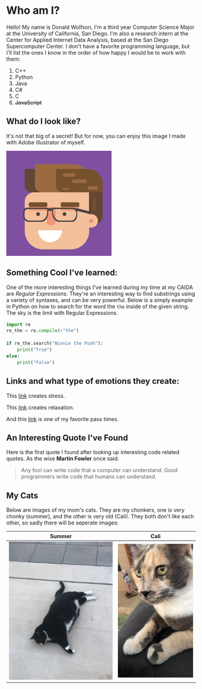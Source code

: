 # Who am I?

Hello! My name is Donald Wolfson, I'm a third year Computer Science Major at the University of California, San Diego. I'm also a research intern at the Center for Applied Internet Data Analysis, based at the San Diego Supercomputer Center. I don't have a favorite programming language, but I'll list the ones I know in the order of how happy I would be to work with them:

1. C++
2. Python
3. Java
4. C#
5. C
6. ~~JavaScript~~

## What do I look like?

It's not that big of a secret! But for now, you can enjoy this image I made with Adobe Illustrator of myself.

![Adobe Illustrator Version of Me](images/Profile_Pic.png)

## Something Cool I've learned:

One of the more interesting things I've learned during my time at my CAIDA are *Regular Expressions*. They're an interesting way to find substrings using a variety of syntaxes, and can be very powerful. Below is a simply example in Python on how to search for the word the `the` inside of the given string. The sky is the limit with Regular Expressions.

~~~Python
import re
re_the = re.compile(r"the")

if re_the.search("Winnie the Pooh"):
    print("True")
else:
    print("False")
~~~

## Links and what type of emotions they create:

This [link](https://cse.ucsd.edu/index.php/undergraduate/tentative-course-offerings) creates stress.

This [link](https://www.youtube.com/) creates relaxation.

And this [link](https://www.reddit.com/) is one of my favorite pass times.

## An Interesting Quote I've Found

Here is the first quote I found after looking up interesting code related quotes. As the wise **Martin Fowler** once said:

> Any fool can write code that a computer can understand. Good programmers write code that humans can understand.

## My Cats

Below are images of my mom's cats. They are my chonkers, one is very chonky (summer), and the other is very old (Cali). They both don't like each other, so sadly there will be seperate images:

| Summer | Cali |
|:------:|:----:|
| ![Summer](images/Summer.png) | ![Cali](images/Cali.jpeg) |
